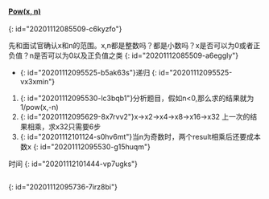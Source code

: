 #### [Pow(x, n)](https://leetcode-cn.com/problems/powx-n/)
{: id="20201112085509-c6kyzfo"}

先和面试官确认x和n的范围。x,n都是整数吗？都是小数吗？x是否可以为0或者正负值？n是否可以为0以及正负值之类
{: id="20201112085509-a6eggly"}

* {: id="20201112095525-b5ak63s"}递归
{: id="20201112095525-vx3xmin"}

1. {: id="20201112095530-lc3bqb1"}分析题目，假如n<0,那么求的结果就为1/pow(x,-n)
2. {: id="20201112095629-8x7rvv2"}x->x2->x4->x8->x16->x32 上一次的结果相乘，求x32只需要6步
3. {: id="20201112101124-s0hv6mt"}当n为奇数时，两个result相乘后还要成本数x
{: id="20201112095530-g15huqm"}

时间
{: id="20201112101444-vp7ugks"}

```

```
{: id="20201112095736-7irz8bi"}
